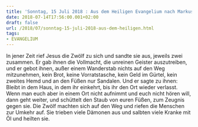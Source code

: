 ```yaml
---
title: 'Sonntag, 15 Juli 2018 : Aus dem Heiligen Evangelium nach Markus - Mk 6,7-13.'
date: 2018-07-14T17:56:00.001+02:00
draft: false
url: /2018/07/sonntag-15-juli-2018-aus-dem-heiligen.html
tags: 
- EVANGELIUM
---
```


In jener Zeit rief Jesus die Zwölf zu sich und sandte sie aus, jeweils zwei zusammen. Er gab ihnen die Vollmacht, die unreinen Geister auszutreiben, und er gebot ihnen, außer einem Wanderstab nichts auf den Weg mitzunehmen, kein Brot, keine Vorratstasche, kein Geld im Gürtel, kein zweites Hemd und an den Füßen nur Sandalen. Und er sagte zu ihnen: Bleibt in dem Haus, in dem ihr einkehrt, bis ihr den Ort wieder verlasst. Wenn man euch aber in einem Ort nicht aufnimmt und euch nicht hören will, dann geht weiter, und schüttelt den Staub von euren Füßen, zum Zeugnis gegen sie. Die Zwölf machten sich auf den Weg und riefen die Menschen zur Umkehr auf. Sie trieben viele Dämonen aus und salbten viele Kranke mit Öl und heilten sie.